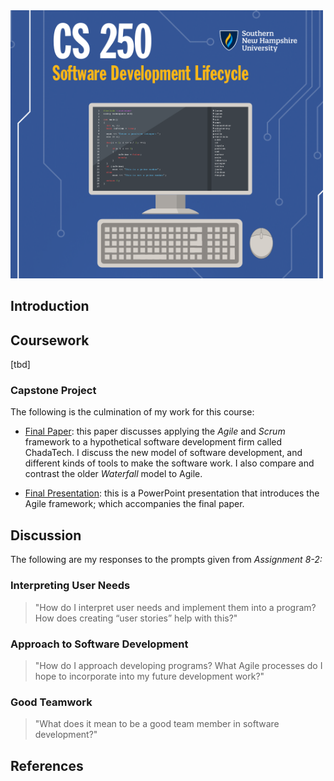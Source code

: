 
<img src="./banner.png" width="500px" />

## Introduction

## Coursework

[tbd]

### Capstone Project

The following is the culmination of my work for this course:

* [Final Paper](./capstone/paper.pdf): this paper discusses applying the _Agile_ and _Scrum_ framework to a hypothetical software development firm called ChadaTech. I discuss the new model of software development, and different kinds of tools to make the software work. I also compare and contrast the older _Waterfall_ model to Agile.

* [Final Presentation](./capstone/pres.pdf): this is a PowerPoint presentation that introduces the Agile framework; which accompanies the final paper.

## Discussion

The following are my responses to the prompts given from _Assignment 8-2:_

### Interpreting User Needs

> "How do I interpret user needs and implement them into a program? How does creating “user stories” help with this?"



### Approach to Software Development

> "How do I approach developing programs? What Agile processes do I hope to incorporate into my future development work?"


### Good Teamwork 

> "What does it mean to be a good team member in software development?"


## References


